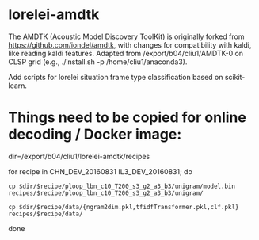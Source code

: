 # lorelei-amdtk

The AMDTK (Acoustic Model Discovery ToolKit) is originally forked from https://github.com/iondel/amdtk, with changes for compatibility with kaldi, like reading kaldi features. Adapted from /export/b04/cliu1/AMDTK-0 on CLSP grid (e.g., ./install.sh -p /home/cliu1/anaconda3).

Add scripts for lorelei situation frame type classification based on scikit-learn.


# Things need to be copied for online decoding / Docker image:

dir=/export/b04/cliu1/lorelei-amdtk/recipes

for recipe in CHN_DEV_20160831 IL3_DEV_20160831; do

    cp $dir/$recipe/ploop_lbn_c10_T200_s3_g2_a3_b3/unigram/model.bin recipes/$recipe/ploop_lbn_c10_T200_s3_g2_a3_b3/unigram/

    cp $dir/$recipe/data/{ngram2dim.pkl,tfidfTransformer.pkl,clf.pkl} recipes/$recipe/data/

done

